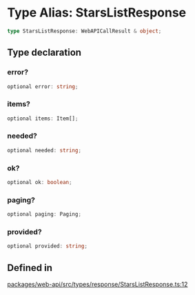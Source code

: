 # Type Alias: StarsListResponse

```ts
type StarsListResponse: WebAPICallResult & object;
```

## Type declaration

### error?

```ts
optional error: string;
```

### items?

```ts
optional items: Item[];
```

### needed?

```ts
optional needed: string;
```

### ok?

```ts
optional ok: boolean;
```

### paging?

```ts
optional paging: Paging;
```

### provided?

```ts
optional provided: string;
```

## Defined in

[packages/web-api/src/types/response/StarsListResponse.ts:12](https://github.com/slackapi/node-slack-sdk/blob/main/packages/web-api/src/types/response/StarsListResponse.ts#L12)
